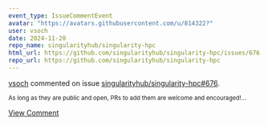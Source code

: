 ```yaml
---
event_type: IssueCommentEvent
avatar: "https://avatars.githubusercontent.com/u/814322?"
user: vsoch
date: 2024-11-20
repo_name: singularityhub/singularity-hpc
html_url: https://github.com/singularityhub/singularity-hpc/issues/676
repo_url: https://github.com/singularityhub/singularity-hpc
---
```


<a href='https://github.com/vsoch' target='_blank'>vsoch</a> commented on issue <a href='https://github.com/singularityhub/singularity-hpc/issues/676' target='_blank'>singularityhub/singularity-hpc#676</a>.

<small>As long as they are public and open, PRs to add them are welcome and encouraged!...</small>

<a href='https://github.com/singularityhub/singularity-hpc/issues/676' target='_blank'>View Comment</a>